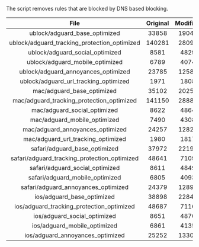 The script removes rules that are blocked by DNS based blocking.


| File | Original | Modified |
|:----:|:-----:|:-----:|
| ublock/adguard_base_optimized | 33858 | 19045 |
| ublock/adguard_tracking_protection_optimized | 140281 | 28094 |
| ublock/adguard_social_optimized | 8581 | 4829 |
| ublock/adguard_mobile_optimized | 6789 | 4074 |
| ublock/adguard_annoyances_optimized | 23785 | 12587 |
| ublock/adguard_url_tracking_optimized | 1971 | 1808 |
| mac/adguard_base_optimized | 35102 | 20256 |
| mac/adguard_tracking_protection_optimized | 141150 | 28883 |
| mac/adguard_social_optimized | 8622 | 4864 |
| mac/adguard_mobile_optimized | 7490 | 4308 |
| mac/adguard_annoyances_optimized | 24257 | 12829 |
| mac/adguard_url_tracking_optimized | 1980 | 1817 |
| safari/adguard_base_optimized | 37972 | 22195 |
| safari/adguard_tracking_protection_optimized | 48641 | 7109 |
| safari/adguard_social_optimized | 8611 | 4849 |
| safari/adguard_mobile_optimized | 6805 | 4093 |
| safari/adguard_annoyances_optimized | 24379 | 12899 |
| ios/adguard_base_optimized | 38898 | 22846 |
| ios/adguard_tracking_protection_optimized | 48687 | 7116 |
| ios/adguard_social_optimized | 8651 | 4870 |
| ios/adguard_mobile_optimized | 6861 | 4135 |
| ios/adguard_annoyances_optimized | 25252 | 13301 |